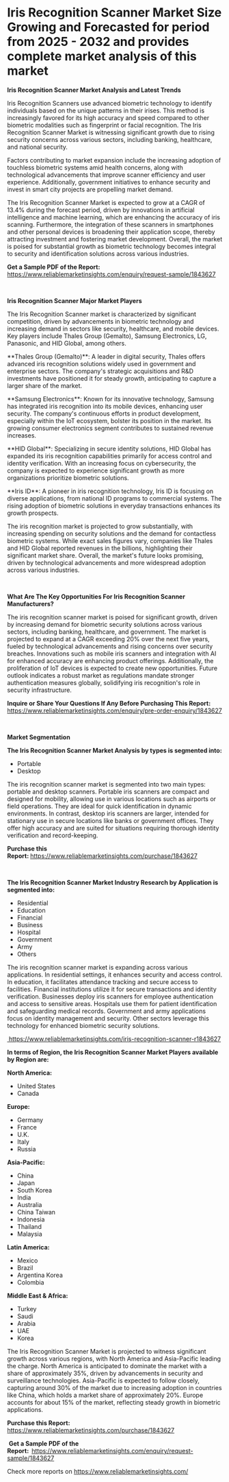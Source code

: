 <p><h1>Iris Recognition Scanner Market Size Growing and Forecasted for period from 2025 - 2032 and provides complete market analysis of this market</h1></p><p><strong>Iris Recognition Scanner Market Analysis and Latest Trends</strong></p>
<p><p>Iris Recognition Scanners use advanced biometric technology to identify individuals based on the unique patterns in their irises. This method is increasingly favored for its high accuracy and speed compared to other biometric modalities such as fingerprint or facial recognition. The Iris Recognition Scanner Market is witnessing significant growth due to rising security concerns across various sectors, including banking, healthcare, and national security. </p><p>Factors contributing to market expansion include the increasing adoption of touchless biometric systems amid health concerns, along with technological advancements that improve scanner efficiency and user experience. Additionally, government initiatives to enhance security and invest in smart city projects are propelling market demand. </p><p>The Iris Recognition Scanner Market is expected to grow at a CAGR of 13.4% during the forecast period, driven by innovations in artificial intelligence and machine learning, which are enhancing the accuracy of iris scanning. Furthermore, the integration of these scanners in smartphones and other personal devices is broadening their application scope, thereby attracting investment and fostering market development. Overall, the market is poised for substantial growth as biometric technology becomes integral to security and identification solutions across various industries.</p></p>
<p><strong>Get a Sample PDF of the Report:&nbsp;</strong> <a href="https://www.reliablemarketinsights.com/enquiry/request-sample/1843627?utm_campaign=3583&utm_medium=2&utm_source=Github&utm_content=ia&utm_term=11042025&utm_id=iris-recognition-scanner">https://www.reliablemarketinsights.com/enquiry/request-sample/1843627</a></p>
<p>&nbsp;</p>
<p><strong>Iris Recognition Scanner Major Market Players</strong></p>
<p><p>The Iris Recognition Scanner market is characterized by significant competition, driven by advancements in biometric technology and increasing demand in sectors like security, healthcare, and mobile devices. Key players include Thales Group (Gemalto), Samsung Electronics, LG, Panasonic, and HID Global, among others.</p><p>**Thales Group (Gemalto)**: A leader in digital security, Thales offers advanced iris recognition solutions widely used in government and enterprise sectors. The company's strategic acquisitions and R&D investments have positioned it for steady growth, anticipating to capture a larger share of the market.</p><p>**Samsung Electronics**: Known for its innovative technology, Samsung has integrated iris recognition into its mobile devices, enhancing user security. The company's continuous efforts in product development, especially within the IoT ecosystem, bolster its position in the market. Its growing consumer electronics segment contributes to sustained revenue increases.</p><p>**HID Global**: Specializing in secure identity solutions, HID Global has expanded its iris recognition capabilities primarily for access control and identity verification. With an increasing focus on cybersecurity, the company is expected to experience significant growth as more organizations prioritize biometric solutions.</p><p>**Iris ID**: A pioneer in iris recognition technology, Iris ID is focusing on diverse applications, from national ID programs to commercial systems. The rising adoption of biometric solutions in everyday transactions enhances its growth prospects.</p><p>The iris recognition market is projected to grow substantially, with increasing spending on security solutions and the demand for contactless biometric systems. While exact sales figures vary, companies like Thales and HID Global reported revenues in the billions, highlighting their significant market share. Overall, the market's future looks promising, driven by technological advancements and more widespread adoption across various industries.</p></p>
<p>&nbsp;</p>
<p><strong>What Are The Key Opportunities For Iris Recognition Scanner Manufacturers?</strong></p>
<p><p>The iris recognition scanner market is poised for significant growth, driven by increasing demand for biometric security solutions across various sectors, including banking, healthcare, and government. The market is projected to expand at a CAGR exceeding 20% over the next five years, fueled by technological advancements and rising concerns over security breaches. Innovations such as mobile iris scanners and integration with AI for enhanced accuracy are enhancing product offerings. Additionally, the proliferation of IoT devices is expected to create new opportunities. Future outlook indicates a robust market as regulations mandate stronger authentication measures globally, solidifying iris recognition's role in security infrastructure.</p></p>
<p><strong>Inquire or Share Your Questions If Any Before Purchasing This Report:</strong> <a href="https://www.reliablemarketinsights.com/enquiry/pre-order-enquiry/1843627?utm_campaign=3583&utm_medium=2&utm_source=Github&utm_content=ia&utm_term=11042025&utm_id=iris-recognition-scanner">https://www.reliablemarketinsights.com/enquiry/pre-order-enquiry/1843627</a></p>
<p>&nbsp;</p>
<p><strong>Market Segmentation</strong></p>
<p><strong>The Iris Recognition Scanner Market Analysis by types is segmented into:</strong></p>
<p><ul><li>Portable</li><li>Desktop</li></ul></p>
<p><p>The iris recognition scanner market is segmented into two main types: portable and desktop scanners. Portable iris scanners are compact and designed for mobility, allowing use in various locations such as airports or field operations. They are ideal for quick identification in dynamic environments. In contrast, desktop iris scanners are larger, intended for stationary use in secure locations like banks or government offices. They offer high accuracy and are suited for situations requiring thorough identity verification and record-keeping.</p></p>
<p><strong>Purchase this Report:&nbsp;</strong><a href="https://www.reliablemarketinsights.com/purchase/1843627?utm_campaign=3583&utm_medium=2&utm_source=Github&utm_content=ia&utm_term=11042025&utm_id=iris-recognition-scanner">https://www.reliablemarketinsights.com/purchase/1843627</a></p>
<p>&nbsp;</p>
<p><strong>The Iris Recognition Scanner Market Industry Research by Application is segmented into:</strong></p>
<p><ul><li>Residential</li><li>Education</li><li>Financial</li><li>Business</li><li>Hospital</li><li>Government</li><li>Army</li><li>Others</li></ul></p>
<p><p>The iris recognition scanner market is expanding across various applications. In residential settings, it enhances security and access control. In education, it facilitates attendance tracking and secure access to facilities. Financial institutions utilize it for secure transactions and identity verification. Businesses deploy iris scanners for employee authentication and access to sensitive areas. Hospitals use them for patient identification and safeguarding medical records. Government and army applications focus on identity management and security. Other sectors leverage this technology for enhanced biometric security solutions.</p></p>
<p><a href="https://www.reliablemarketinsights.com/iris-recognition-scanner-r1843627?utm_campaign=3583&utm_medium=2&utm_source=Github&utm_content=ia&utm_term=11042025&utm_id=iris-recognition-scanner">&nbsp;https://www.reliablemarketinsights.com/iris-recognition-scanner-r1843627</a></p>
<p><strong>In terms of Region, the Iris Recognition Scanner Market Players available by Region are:</strong></p>
<p>
    <p> <strong> North America: </strong>
        <ul>
            <li>United States</li>
            <li>Canada</li>
        </ul>
        </p> 
    <p> <strong> Europe: </strong>
        <ul>
            <li>Germany</li>
            <li>France</li>
            <li>U.K.</li>
            <li>Italy</li>
            <li>Russia</li>
        </ul>
        </p> 
    <p> <strong> Asia-Pacific: </strong>
        <ul>
            <li>China</li>
            <li>Japan</li>
            <li>South Korea</li>
            <li>India</li>
            <li>Australia</li>
            <li>China Taiwan</li>
            <li>Indonesia</li>
            <li>Thailand</li>
            <li>Malaysia</li>
        </ul>
        </p> 
    <p> <strong> Latin America: </strong>
        <ul>
            <li>Mexico</li>
            <li>Brazil</li>
            <li>Argentina Korea</li>
            <li>Colombia</li>
        </ul>
        </p> 
    <p> <strong> Middle East & Africa: </strong>
        <ul>
            <li>Turkey</li>
            <li>Saudi</li>
            <li>Arabia</li>
            <li>UAE</li>
            <li>Korea</li>
        </ul>
    </p>
    </p>
<p><p>The Iris Recognition Scanner Market is projected to witness significant growth across various regions, with North America and Asia-Pacific leading the charge. North America is anticipated to dominate the market with a share of approximately 35%, driven by advancements in security and surveillance technologies. Asia-Pacific is expected to follow closely, capturing around 30% of the market due to increasing adoption in countries like China, which holds a market share of approximately 20%. Europe accounts for about 15% of the market, reflecting steady growth in biometric applications.</p></p>
<p><strong>Purchase this Report: </strong><a href="https://www.reliablemarketinsights.com/purchase/1843627?utm_campaign=3583&utm_medium=2&utm_source=Github&utm_content=ia&utm_term=11042025&utm_id=iris-recognition-scanner">https://www.reliablemarketinsights.com/purchase/1843627</a></p>
<p>&nbsp;<strong>Get a Sample PDF of the Report:&nbsp;&nbsp;</strong><a href="https://www.reliablemarketinsights.com/enquiry/request-sample/1843627?utm_campaign=3583&utm_medium=2&utm_source=Github&utm_content=ia&utm_term=11042025&utm_id=iris-recognition-scanner">https://www.reliablemarketinsights.com/enquiry/request-sample/1843627</a></p>
<p><strong></strong></p>
<p>Check more reports on <a href="https://www.reliablemarketinsights.com/?utm_campaign=3583&utm_medium=2&utm_source=Github&utm_content=ia&utm_term=11042025&utm_id=iris-recognition-scanner">https://www.reliablemarketinsights.com/</a></p>